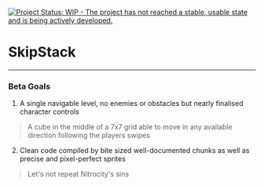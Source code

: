 [![Project Status: WIP - The project has not reached a stable, usable state and is being actively developed.](http://www.repostatus.org/badges/0.1.0/wip.svg)](http://www.repostatus.org/#wip)

# SkipStack
___
<h3>Beta Goals</h3>

1) A single navigable level, no enemies or obstacles but nearly finalised character controls

> A cube in the middle of a 7x7 grid able to move in any available direction following the players swipes

2) Clean code compiled by bite sized well-documented chunks as well as precise and pixel-perfect sprites

> Let's not repeat Nitrocity's sins

